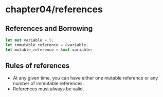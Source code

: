 # chapter04/references

## References and Borrowing

```rust
let mut variable = 5;
let immutable_reference = &variable;
let mutable_reference = &mut variable;
```

## Rules of references

- At any given time, you can have either one mutable reference or any number of immutable references.
- References must always be valid.
